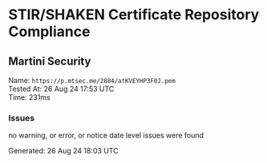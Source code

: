 # STIR/SHAKEN Certificate Repository Compliance

## Martini Security

Name: `https://p.mtsec.me/2884/atKVEYHP3F0J.pem`\
Tested At: 26 Aug 24 17:53 UTC\
Time: 231ms

### Issues

no warning, or error, or notice date level issues were found

Generated: 26 Aug 24 18:03 UTC